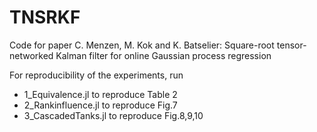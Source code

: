 # TNSRKF
Code for paper 
C. Menzen, M. Kok and K. Batselier: Square-root tensor-networked Kalman filter for online Gaussian process regression

For reproducibility of the experiments, run 

- 1_Equivalence.jl      to reproduce Table 2
- 2_Rankinfluence.jl    to reproduce Fig.7 
- 3_CascadedTanks.jl    to reproduce Fig.8,9,10
